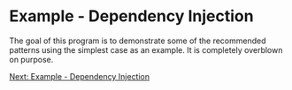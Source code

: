 # Example - Dependency Injection

The goal of this program is to demonstrate some of the recommended patterns using the simplest case as an example. It is completely overblown on purpose.

[Next: Example - Dependency Injection](example-external-view-engine.md)